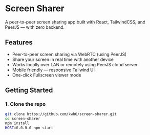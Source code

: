 # Screen Sharer

A peer-to-peer screen sharing app built with React, TailwindCSS, and PeerJS — with zero backend.

## Features

- Peer-to-peer screen sharing via WebRTC (using PeerJS)
- Share your screen in real time with another device
- Works locally over LAN or remotely using PeerJS cloud server
- Mobile friendly — responsive Tailwind UI
- One-click Fullscreen viewer mode

## Getting Started

### 1. Clone the repo

```bash
git clone https://github.com/kwh6/screen-sharer.git
cd screen-sharer
npm install
HOST=0.0.0.0 npm start
